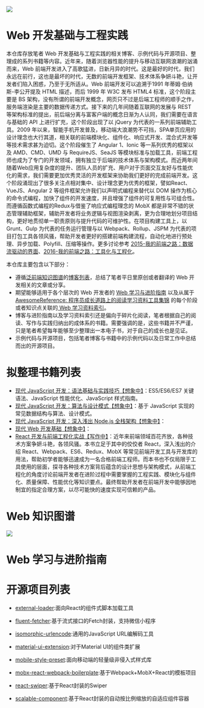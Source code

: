 ![](https://camo.githubusercontent.com/42266e71aa395fc757534be4b1b4d64bbf556e46/68747470733a2f2f636f64696e672e6e65742f752f686f7465616d2f702f43616368652f6769742f7261772f6d61737465722f323031362f31302f322f312d7261574f3364684d346a4d6a663956592d6b5a7a4e672e706e67)

# Web 开发基础与工程实践


本仓库存放笔者 Web 开发基础与工程实践的相关博客、示例代码与开源项目、整理成的系列书籍等内容。近年来，随着浏览器性能的提升与移动互联网浪潮的汹涌而来，Web 前端开发进入了高歌猛进，日新月异的时代。这是最好的时代，我们永远在前行，这也是最坏的时代，无数的前端开发框架、技术体系争妍斗艳，让开发者们陷入困惑，乃至于无所适从。Web 前端开发可以追溯于1991 年蒂姆·伯纳斯-李公开提及 HTML 描述，而后 1999 年 W3C 发布 HTML4 标准，这个阶段主要是 BS 架构，没有所谓的前端开发概念，网页只不过是后端工程师的顺手之作，服务端渲染是主要的数据传递方式。接下来的几年间随着互联网的发展与 REST 等架构标准的提出，前后端分离与富客户端的概念日渐为人认同，我们需要在语言与基础的 API 上进行扩充，这个阶段出现了以 jQuery 为代表的一系列前端辅助工具。2009 年以来，智能手机开发普及，移动端大浪潮势不可挡，SPA单页应用的设计理念也大行其道，相关联的前端模块化、组件化、响应式开发、混合式开发等等技术需求甚为迫切。这个阶段催生了 Angular 1、Ionic 等一系列优秀的框架以及 AMD、CMD、UMD 与 RequireJS、SeaJS 等模块标准与加载工具，前端工程师也成为了专门的开发领域，拥有独立于后端的技术体系与架构模式。而近两年间随着Web应用复杂度的提升、团队人员的扩充、用户对于页面交互友好与性能优化的需求，我们需要更加优秀灵活的开发框架来协助我们更好的完成前端开发。这个阶段涌现出了很多关注点相对集中、设计理念更为优秀的框架，譬如React、VueJS、Angular 2 等组件框架允许我们以声明式编程来替代以 DOM 操作为核心的命令式编程，加快了组件的开发速度，并且增强了组件的可复用性与可组合性。而遵循函数式编程的Redux与借鉴了响应式编程理念的 MobX 都是非常不错的状态管理辅助框架，辅助开发者将业务逻辑与视图渲染剥离，更为合理地划分项目结构，更好地贯彻单一职责原则与提升代码的可维护性。在项目构建工具上，以 Grunt、Gulp 为代表的任务运行管理与以 Webpack、Rollup、JSPM 为代表的项目打包工具各领风骚，帮助开发者更好的搭建前端构建流程，自动化地进行预处理、异步加载、Polyfill、压缩等操作。更多讨论参考 [2015-我的前端之路：数据流驱动的界面](https://segmentfault.com/a/1190000004292245)、[2016-我的前端之路：工具化与工程化](https://zhuanlan.zhihu.com/p/24575395)。

本仓库主要包含以下部分：
- 遵循[泛前端知识图谱](https://github.com/wxyyxc1992/FrontendTechnology-Handbook)的[博客列表]()，总结了笔者平日里原创或者翻译的 Web 开发相关的文章或分享。
- 期望能够适用于各个层次的 Web 开发者的 [Web 学习与进阶指南](https://parg.co/b4x) 以及从属于 [AwesomeReference: 程序员成长道路上的阅读学习资料工具集锦](https://parg.co/b4z) 的每个阶段或者知识点关联的[ Web 学习资料索引](https://parg.co/b4T)。
- 博客与进阶指南以及学习资料索引还是偏向于碎片化阅读，笔者根据自己的阅读、写作与实践归纳出的成体系的书籍。需要强调的是，这些书籍并不严谨，只是笔者希望每年能够至少整理出一本电子书，对于自己的成长也是见证。
- 示例代码与开源项目，包括笔者博客与书籍中的示例代码以及日常工作中总结而出的开源项目。

# 拟整理书籍列表

- [现代 JavaScript 开发：语法基础与实践技巧【想象中】]()：ES5/ES6/ES7 关键语法、JavaScript 性能优化、JavaScript 样式指南。
- [现代 JavaScript 开发：算法与设计模式【想象中】]()：基于 JavaScript 实现的常见数据结构与算法、设计模式。
- [现代 JavaScript 开发：深入浅出 Node.js 全栈架构【想象中】]()：
- [现代 Web 开发基础【想象中】]()：
- [React 开发与前端工程化实战【写作中】](https://parg.co/b4D)：近年来前端领域百花齐放，各种技术方案争妍斗艳，各领风骚。本书立足于其中的佼佼者 React，深入浅出的介绍 React、Webpack、ES6、Redux、MobX 等常见前端开发工具与开发库的用法，帮助初学者能够迅速成为一名合格前端工程师。而本书也不仅局限于工具使用的层面，探寻各种技术方案背后蕴含的设计思想与架构模式，从前端工程化的角度讨论前端开发者在进阶过程中需要掌握的工程实践、模块化与组件化、质量保障、性能优化等知识要点。最终帮助开发者在前端开发中能够因地制宜的指定合理方案，以尽可能快的速度实现可信赖的产品。


# Web 知识图谱

![](https://coding.net/u/hoteam/p/Cache/git/raw/master/2017/3/1/frontend.png)

# Web 学习与进阶指南

# 开源项目列表

- [external-loader](https://github.com/wxyyxc1992/Web-Frontend-Introduction-And-Best-Practices/blob/master/OpenSource/external-loader/README.md):面向React的组件式脚本加载工具

- [fluent-fetcher](https://github.com/wxyyxc1992/Web-Frontend-Introduction-And-Best-Practices/blob/master/OpenSource/fluent-fetcher/README.md):基于流式接口的Fetch封装，支持微信小程序

- [isomorphic-urlencode](https://github.com/wxyyxc1992/Web-Frontend-Introduction-And-Best-Practices/blob/master/OpenSource/isomorphic-urlencode/README.md):通用的JavaScript URL编解码工具

- [material-ui-extension](https://github.com/wxyyxc1992/Web-Frontend-Introduction-And-Best-Practices/tree/master/OpenSource/material-ui-extension):对于Material UI的组件类扩展

- [mobile-style-preset](https://github.com/wxyyxc1992/Web-Frontend-Introduction-And-Best-Practices/tree/master/OpenSource/mobile-style-preset):面向移动端的轻量级非侵入式样式库

- [mobx-react-webpack-boilerplate](https://github.com/wxyyxc1992/Web-Frontend-Introduction-And-Best-Practices/tree/master/OpenSource/mobx-react-webpack-boilerplate):基于Webpack+MobX+React的模板项目

- [react-swiper](https://github.com/wxyyxc1992/Web-Frontend-Introduction-And-Best-Practices/tree/master/OpenSource/react-swiper):基于React封装的Swiper

- [scalable-component](https://github.com/wxyyxc1992/Web-Frontend-Introduction-And-Best-Practices/tree/master/OpenSource/scalable-component):基于React封装的自动按比例缩放的自适应组件容器
